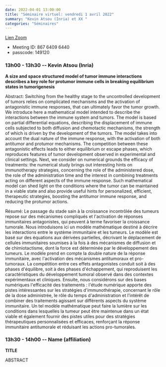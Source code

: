 ```yaml
---
date: 2022-04-01 13:00:00
title: "Séminaire virtuel: vendredi 1 avril 2022"
summary: "Kevin Atsou (Inria) et XX "
categories: "Séminaires"
---
```




[Lien Zoom](https://u-bordeaux-fr.zoom.us/j/86764096440?pwd=b01qOG04RTMvRWNOVHBYR1ZIbkVaUT09)
* Meeting ID: 867 6409 6440
* passcode: 149120 


### 13h00 - 13h30 -- Kevin Atsou (Inria)

**A size and space structured model of tumor immune interactions describes a key role for protumor immune cells in breaking equilibrium states in tumorigenesis**

Abstract:
Switching from the healthy stage to the uncontrolled development of tumors relies on complicated mechanisms and the activation of antagonistic immune responses, that can ultimately favor the tumor growth. We introduce here a mathematical model intended to describe the interactions between the immune system and tumors. The model is based on partial differential equations, describing the displacement of immune cells subjected to both diffusion and chemotactic mechanisms, the strength of which is driven by the development of the tumors. The model takes into account the dual nature of the immune response, with the activation of both antitumor and protumor mechanisms. The competition between these antagonistic effects leads to either equilibrium or escape phases, which reproduces features of tumor development observed in experimental and clinical settings. Next, we consider on numerical grounds the efficacy of treatments: the numerical study brings out interesting hints on immunotherapy strategies, concerning the role of the administered dose, the role of the administration time and the interest in combining treatments acting on different aspects of the immune response. Such mathematical model can shed light on the conditions where the tumor can be maintained in a viable state and also provide useful hints for personalized, efficient, therapeutic strategies, boosting the antitumor immune response, and reducing the protumor actions.

Résumé:
Le passage du stade sain à la croissance incontrôlée des tumeurs repose sur des mécanismes compliqués et l'activation de réponses immunitaires antagonistes, qui peuvent à terme favoriser la croissance tumorale. Nous introduisons ici un modèle mathématique destiné à décrire les interactions entre le système immunitaire et les tumeurs. Le modèle est basé sur des équations aux dérivées partielles, décrivant le déplacement de cellules immunitaires soumises à la fois à des mécanismes de diffusion et de chimiotactisme, dont la force est déterminée par le développement des tumeurs. Le modèle prend en compte la double nature de la réponse immunitaire, avec l'activation des mécanismes antitumoraux et pro-tumoraux. La compétition entre ces effets antagonistes conduit soit à des phases d'équilibre, soit à des phases d'échappement, qui reproduisent les caractéristiques du développement tumoral observé dans des contextes expérimentaux et cliniques. Ensuite, nous considérons sur des bases numériques l'efficacité des traitements : l'étude numérique apporte des pistes intéressantes sur les stratégies d'immunothérapie, concernant le rôle de la dose administrée, le rôle du temps d'administration et l'intérêt de combiner des traitements agissant sur différents aspects du système immunitaire. Un tel modèle mathématique peut faire la lumière sur les conditions dans lesquelles la tumeur peut être maintenue dans un état viable et également fournir des pistes utiles pour des stratégies thérapeutiques personnalisées et efficaces, renforçant la réponse immunitaire antitumorale et réduisant les actions pro-tumorales.

### 13h30 - 14h00 -- Name (affiliation)

**TITLE**

ABSTRACT

